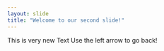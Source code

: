 ```yaml
---
layout: slide
title: "Welcome to our second slide!"
---
```

This is very new Text
Use the left arrow to go back!

